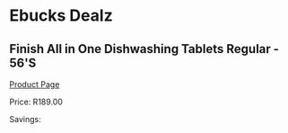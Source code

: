 
# Ebucks Dealz
## Finish All in One Dishwashing Tablets Regular - 56'S
[Product Page](https://www.ebucks.com/web/shop/productSelected.do?prodId=583687489&catId=908586136)

Price: R189.00

Savings: 


	